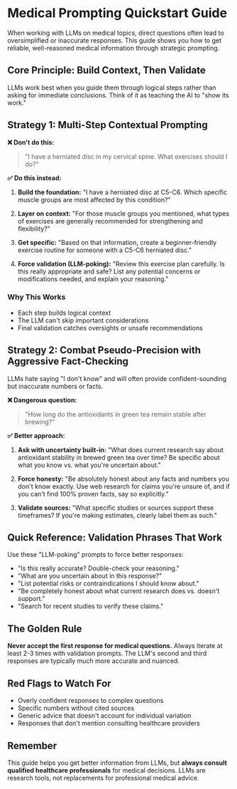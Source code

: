 # Medical Prompting Quickstart Guide

When working with LLMs on medical topics, direct questions often lead to oversimplified or inaccurate responses. This guide shows you how to get reliable, well-reasoned medical information through strategic prompting.

## Core Principle: Build Context, Then Validate

LLMs work best when you guide them through logical steps rather than asking for immediate conclusions. Think of it as teaching the AI to "show its work."

## Strategy 1: Multi-Step Contextual Prompting

**❌ Don't do this:**
> "I have a herniated disc in my cervical spine. What exercises should I do?"

**✅ Do this instead:**

1. **Build the foundation:** "I have a herniated disc at C5-C6. Which specific muscle groups are most affected by this condition?"

2. **Layer on context:** "For those muscle groups you mentioned, what types of exercises are generally recommended for strengthening and flexibility?"

3. **Get specific:** "Based on that information, create a beginner-friendly exercise routine for someone with a C5-C6 herniated disc."

4. **Force validation (LLM-poking):** "Review this exercise plan carefully. Is this really appropriate and safe? List any potential concerns or modifications needed, and explain your reasoning."

### Why This Works
- Each step builds logical context
- The LLM can't skip important considerations
- Final validation catches oversights or unsafe recommendations

## Strategy 2: Combat Pseudo-Precision with Aggressive Fact-Checking

LLMs hate saying "I don't know" and will often provide confident-sounding but inaccurate numbers or facts.

**❌ Dangerous question:**
> "How long do the antioxidants in green tea remain stable after brewing?"

**✅ Better approach:**

1. **Ask with uncertainty built-in:** "What does current research say about antioxidant stability in brewed green tea over time? Be specific about what you know vs. what you're uncertain about."

2. **Force honesty:** "Be absolutely honest about any facts and numbers you don't know exactly. Use web research for claims you're unsure of, and if you can't find 100% proven facts, say so explicitly."

3. **Validate sources:** "What specific studies or sources support these timeframes? If you're making estimates, clearly label them as such."

## Quick Reference: Validation Phrases That Work

Use these "LLM-poking" prompts to force better responses:

- "Is this really accurate? Double-check your reasoning."
- "What are you uncertain about in this response?"
- "List potential risks or contraindications I should know about."
- "Be completely honest about what current research does vs. doesn't support."
- "Search for recent studies to verify these claims."

## The Golden Rule

**Never accept the first response for medical questions.** Always iterate at least 2-3 times with validation prompts. The LLM's second and third responses are typically much more accurate and nuanced.

## Red Flags to Watch For

- Overly confident responses to complex questions
- Specific numbers without cited sources  
- Generic advice that doesn't account for individual variation
- Responses that don't mention consulting healthcare providers

## Remember

This guide helps you get better information from LLMs, but **always consult qualified healthcare professionals** for medical decisions. LLMs are research tools, not replacements for professional medical advice.

